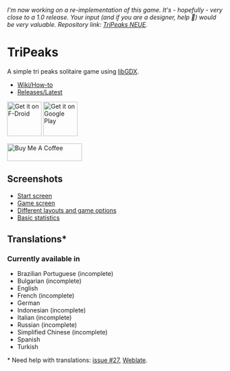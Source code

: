 _I'm now working on a re-implementation of this game. It's - hopefully - very close to a 1.0 release. Your input (and if you are a designer, help 🙂) would be very valuable. Repository link: [TriPeaks NEUE](https://github.com/mimoguz/tripeaks_neue)._

# TriPeaks

A simple tri peaks solitaire game using [libGDX](https://libgdx.com/).

* [Wiki/How-to](https://github.com/mimoguz/tripeaks-gdx/wiki)
* [Releases/Latest](https://github.com/mimoguz/tripeaks-gdx/releases/latest)

[<img src="https://fdroid.gitlab.io/artwork/badge/get-it-on.png" alt="Get it on F-Droid" height="80">](https://f-droid.org/packages/ogz.tripeaks)
[<img src="https://play.google.com/intl/en_us/badges/static/images/badges/en_badge_web_generic.png" alt="Get it on Google Play" height="80">](https://play.google.com/store/apps/details?id=ogz.tripeaks&pcampaignid=pcampaignidMKT-Other-global-all-co-prtnr-py-PartBadge-Mar2515-1)

[<img src="https://cdn.buymeacoffee.com/buttons/default-yellow.png" alt="Buy Me A Coffee" height="41" width="174">](https://buymeacoffee.com/mimoguz)

## Screenshots

* [Start screen](screenshots/readme-s1-2024-08-18.png)
* [Game screen](screenshots/readme-s2-2024-08-18.png)
* [Different layouts and game options](screenshots/readme-s3-2024-08-18.png)
* [Basic statistics](screenshots/readme-s4-2024-08-18.png)

## Translations*

### Currently available in

* Brazilian Portuguese (incomplete)
* Bulgarian (incomplete)
* English
* French (incomplete)
* German
* Indonesian (incomplete)
* Italian (incomplete)
* Russian (incomplete)
* Simplified Chinese (incomplete)
* Spanish
* Turkish

\* Need help with translations: [issue #27](https://github.com/mimoguz/tripeaks-gdx/issues/27), [Weblate](https://hosted.weblate.org/projects/tripeaks-gdx/Bundle/).

